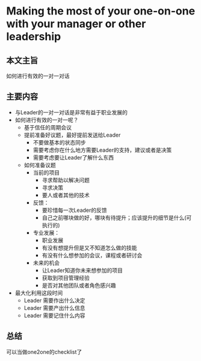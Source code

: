 # Making the most of your one-on-one with your manager or other leadership

## 本文主旨
如何进行有效的一对一对话
## 主要内容
 - 与Leader的一对一对话是非常有益于职业发展的
 - 如何进行有效的一对一呢？
    - 基于信任的周期会议
    - 提前准备好议题，最好提前发送给Leader
         - 不要做基本的状态同步
         - 需要考虑你在什么地方需要Leader的支持，建议或者是决策
         - 需要考虑要让Leader了解什么东西
    - 如何准备议题
       - 当前的项目
           - 寻求帮助以解决问题
           - 寻求决策
           - 要人或者其他的技术
       - 反馈：
           - 要珍惜每一次Leader的反馈
           - 自己之前哪块做的好，哪块有待提升；应该提升的细节是什么(可执行的)
       - 专业发展：
           - 职业发展
           - 有没有想提升但是又不知道怎么做的技能
           - 有没有什么想参加的会议，课程或者研讨会
       - 未来的机会
           - 让Leader知道你未来想参加的项目
           - 获取到项目管理经验
           - 是否对其他团队或者角色感兴趣
 - 最大化利用这段时间
    - Leader 需要作出什么决定
    - Leader 需要产出什么信息
    - Leader 需要记住什么内容
    
## 总结
可以当做one2one的checklist了